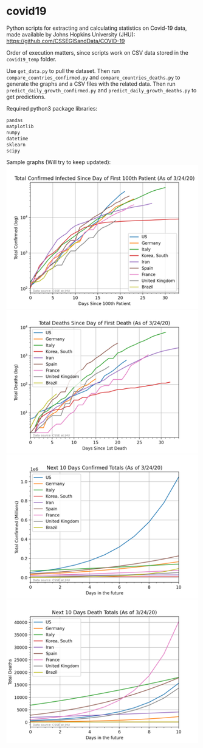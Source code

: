 # covid19
Python scripts for extracting and calculating statistics on Covid-19 data, made available by Johns Hopkins University (JHU):
https://github.com/CSSEGISandData/COVID-19

Order of execution matters, since scripts work on CSV data stored in the `covid19_temp` folder.

Use `get_data.py` to pull the dataset. 
Then run `compare_countries_confirmed.py` and `compare_countries_deaths.py` to generate the graphs and a CSV files with the related data. 
Then run `predict_daily_growth_confirmed.py` and `predict_daily_growth_deaths.py` to get predictions. 

Required python3 package libraries:
```
pandas
matplotlib
numpy
datetime
sklearn
scipy
```


Sample graphs (Will try to keep updated):
![confirmed](/covid19_temp/corona_confirmed.png)
![deaths](/covid19_temp/corona_deaths.png)
![predict confirmed](/covid19_temp/predicting_confirmed.png)
![predict deaths](/covid19_temp/predicting_deaths.png)
